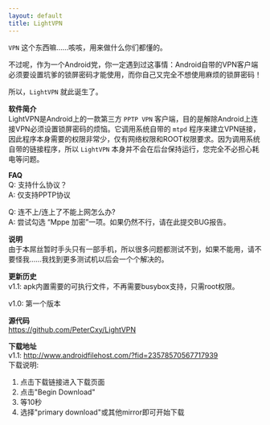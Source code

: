 ```yaml
---
layout: default
title: LightVPN
---
```


`VPN` 这个东西嘛……咳咳，用来做什么你们都懂的。

不过呢，作为一个Android党，你一定遇到过这事情：Android自带的VPN客户端必须要设置坑爹的锁屏密码才能使用，而你自己又完全不想使用麻烦的锁屏密码！

所以，`LightVPN` 就此诞生了。

__软件简介__  
LightVPN是Android上的一款第三方 `PPTP VPN` 客户端，目的是解除Android上连接VPN必须设置锁屏密码的烦恼。它调用系统自带的 `mtpd` 程序来建立VPN链接，因此程序本身需要的权限非常少，仅有网络权限和ROOT权限要求。因为调用系统自带的链接程序，所以 `LightVPN` 本身并不会在后台保持运行，您完全不必担心耗电等问题。

__FAQ__  
Q: 支持什么协议？  
A: 仅支持PPTP协议  

Q: 连不上/连上了不能上网怎么办?  
A: 尝试勾选 “Mppe 加密”一项。如果仍然不行，请在此提交BUG报告。

__说明__  
由于本屌丝暂时手头只有一部手机，所以很多问题都测试不到，如果不能用，请不要怪我……我找到更多测试机以后会一个个解决的。

__更新历史__  
v1.1: apk内置需要的可执行文件，不再需要busybox支持，只需root权限。

v1.0: 第一个版本

__源代码__  
<https://github.com/PeterCxy/LightVPN>

__下载地址__  
v1.1: <http://www.androidfilehost.com/?fid=23578570567717939>  
下载说明:  
1. 点击下载链接进入下载页面  
2. 点击"Begin Download"  
3. 等10秒  
4. 选择"primary download"或其他mirror即可开始下载
